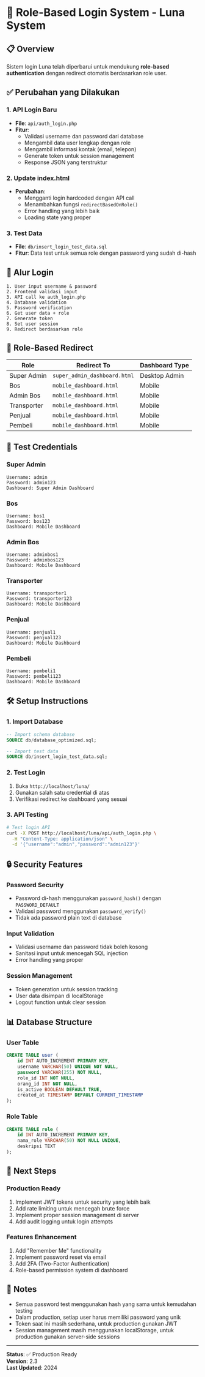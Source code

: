 # 🔐 Role-Based Login System - Luna System

## 📋 **Overview**

Sistem login Luna telah diperbarui untuk mendukung **role-based authentication** dengan redirect otomatis berdasarkan role user.

## ✅ **Perubahan yang Dilakukan**

### 1. **API Login Baru**
- **File**: `api/auth_login.php`
- **Fitur**: 
  - Validasi username dan password dari database
  - Mengambil data user lengkap dengan role
  - Mengambil informasi kontak (email, telepon)
  - Generate token untuk session management
  - Response JSON yang terstruktur

### 2. **Update index.html**
- **Perubahan**: 
  - Mengganti login hardcoded dengan API call
  - Menambahkan fungsi `redirectBasedOnRole()`
  - Error handling yang lebih baik
  - Loading state yang proper

### 3. **Test Data**
- **File**: `db/insert_login_test_data.sql`
- **Fitur**: Data test untuk semua role dengan password yang sudah di-hash

## 🔄 **Alur Login**

```
1. User input username & password
2. Frontend validasi input
3. API call ke auth_login.php
4. Database validation
5. Password verification
6. Get user data + role
7. Generate token
8. Set user session
9. Redirect berdasarkan role
```

## 🎯 **Role-Based Redirect**

| Role | Redirect To | Dashboard Type |
|------|-------------|----------------|
| Super Admin | `super_admin_dashboard.html` | Desktop Admin |
| Bos | `mobile_dashboard.html` | Mobile |
| Admin Bos | `mobile_dashboard.html` | Mobile |
| Transporter | `mobile_dashboard.html` | Mobile |
| Penjual | `mobile_dashboard.html` | Mobile |
| Pembeli | `mobile_dashboard.html` | Mobile |

## 🔑 **Test Credentials**

### **Super Admin**
```
Username: admin
Password: admin123
Dashboard: Super Admin Dashboard
```

### **Bos**
```
Username: bos1
Password: bos123
Dashboard: Mobile Dashboard
```

### **Admin Bos**
```
Username: adminbos1
Password: adminbos123
Dashboard: Mobile Dashboard
```

### **Transporter**
```
Username: transporter1
Password: transporter123
Dashboard: Mobile Dashboard
```

### **Penjual**
```
Username: penjual1
Password: penjual123
Dashboard: Mobile Dashboard
```

### **Pembeli**
```
Username: pembeli1
Password: pembeli123
Dashboard: Mobile Dashboard
```

## 🛠️ **Setup Instructions**

### 1. **Import Database**
```sql
-- Import schema database
SOURCE db/database_optimized.sql;

-- Import test data
SOURCE db/insert_login_test_data.sql;
```

### 2. **Test Login**
1. Buka `http://localhost/luna/`
2. Gunakan salah satu credential di atas
3. Verifikasi redirect ke dashboard yang sesuai

### 3. **API Testing**
```bash
# Test login API
curl -X POST http://localhost/luna/api/auth_login.php \
  -H "Content-Type: application/json" \
  -d '{"username":"admin","password":"admin123"}'
```

## 🔒 **Security Features**

### **Password Security**
- Password di-hash menggunakan `password_hash()` dengan `PASSWORD_DEFAULT`
- Validasi password menggunakan `password_verify()`
- Tidak ada password plain text di database

### **Input Validation**
- Validasi username dan password tidak boleh kosong
- Sanitasi input untuk mencegah SQL injection
- Error handling yang proper

### **Session Management**
- Token generation untuk session tracking
- User data disimpan di localStorage
- Logout function untuk clear session

## 📊 **Database Structure**

### **User Table**
```sql
CREATE TABLE user (
    id INT AUTO_INCREMENT PRIMARY KEY,
    username VARCHAR(50) UNIQUE NOT NULL,
    password VARCHAR(255) NOT NULL,
    role_id INT NOT NULL,
    orang_id INT NOT NULL,
    is_active BOOLEAN DEFAULT TRUE,
    created_at TIMESTAMP DEFAULT CURRENT_TIMESTAMP
);
```

### **Role Table**
```sql
CREATE TABLE role (
    id INT AUTO_INCREMENT PRIMARY KEY,
    nama_role VARCHAR(50) NOT NULL UNIQUE,
    deskripsi TEXT
);
```

## 🚀 **Next Steps**

### **Production Ready**
1. Implement JWT tokens untuk security yang lebih baik
2. Add rate limiting untuk mencegah brute force
3. Implement proper session management di server
4. Add audit logging untuk login attempts

### **Features Enhancement**
1. Add "Remember Me" functionality
2. Implement password reset via email
3. Add 2FA (Two-Factor Authentication)
4. Role-based permission system di dashboard

## 📝 **Notes**

- Semua password test menggunakan hash yang sama untuk kemudahan testing
- Dalam production, setiap user harus memiliki password yang unik
- Token saat ini masih sederhana, untuk production gunakan JWT
- Session management masih menggunakan localStorage, untuk production gunakan server-side sessions

---

**Status**: ✅ Production Ready  
**Version**: 2.3  
**Last Updated**: 2024 